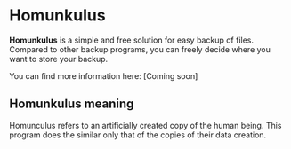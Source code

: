 # Homunkulus
 **Homunkulus** is a simple and free solution for easy backup of files. Compared to other backup programs, you can freely decide where you want to store your backup.

You can find more information here: [Coming soon]

## Homunkulus meaning
Homunculus refers to an artificially created copy of the human being. This program does the similar only that of the copies of their data creation.
